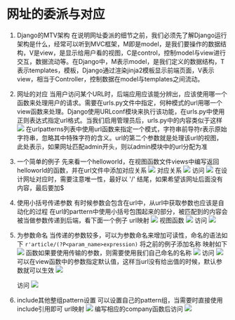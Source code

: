 # 网址的委派与对应

1. Django的MTV架构
    在说明网址委派的细节之前，我们必须先了解Django运行架构是什么，经常可以听到MVC框架，M即是model，是我们要操作的数据结构，V是view，是显示给用户看的视图，C是control，控制model与view进行交互，数据流动等。在Django中，M表示model，是我们定义的数据结构，T表示templates，模板，Django通过渲染jinja2模板显示前端页面，V表示view，相当于Controller，控制数据在model与templates之间流动。
2. 网址的对应
    当用户访问某个URL时，后端应用应该能分辨出，应该使用哪一个函数来处理用户的请求。需要在urls.py文件中指定，何种模式的url用哪一个view函数来处理。Django使用URLconf模块来执行该功能，在urls.py中使用正则表达式指定url格式。当我们启用管理员后，urls.py中的内容类似于这样
    ![](https://upload-images.jianshu.io/upload_images/10339396-2478b5efdd100456.png?imageMogr2/auto-orient/strip%7CimageView2/2/w/1240)
    在urlpatterns列表中使用url函数来指定一个模式，字符串前导符r表示原始字符串，忽略其中特殊字符的含义。url的第二个参数就是处理该url的视图，此处表示，如果网址匹配admin开头，则以admin模块中的url分配为准
3. 一个简单的例子
    先来看一个helloworld，在视图函数文件views中编写返回helloworld的函数，并在url文件中添加对应关系
    ![](https://upload-images.jianshu.io/upload_images/10339396-92fd08560c874457.png?imageMogr2/auto-orient/strip%7CimageView2/2/w/1240)
    对应关系
    ![](https://upload-images.jianshu.io/upload_images/10339396-db55958d19aca4a4.png?imageMogr2/auto-orient/strip%7CimageView2/2/w/1240)
    访问
    ![](https://upload-images.jianshu.io/upload_images/10339396-f17d8f50dc9d8090.png?imageMogr2/auto-orient/strip%7CimageView2/2/w/1240)
    在设计网址对应时，需要注意唯一性，最好以 '/' 结尾，如果希望该网址后面没有内容，最后要加$
4. 使用小括号传递参数
    有时候参数会包含在url中，从url中获取参数也应该是自动化的过程
    在url的parttern中使用小括号包围起来的部分，被匹配到的内容会被当做参数传递到后端，看下面一个例子
    url映射
    ![](https://upload-images.jianshu.io/upload_images/10339396-9668aac5b3ec8e58.png?imageMogr2/auto-orient/strip%7CimageView2/2/w/1240)
    视图函数
    ![](https://upload-images.jianshu.io/upload_images/10339396-845c7ec9d978ea0f.png?imageMogr2/auto-orient/strip%7CimageView2/2/w/1240)
    访问
    ![](https://upload-images.jianshu.io/upload_images/10339396-377b63d296b3abf4.png?imageMogr2/auto-orient/strip%7CimageView2/2/w/1240)
5. 为参数命名
    当传递的参数较多，可以为参数命名来增加可读性，命名的语法如下
    `r'article/(?P<param_name>expression)`
    将之前的例子添加名称
    映射如下
    ![](https://upload-images.jianshu.io/upload_images/10339396-1cf6f6fb56e161c4.png?imageMogr2/auto-orient/strip%7CimageView2/2/w/1240)
    函数如果要使用传输的参数，则需要使用我们自己命名的名称
    ![](https://upload-images.jianshu.io/upload_images/10339396-242ac30f29599cba.png?imageMogr2/auto-orient/strip%7CimageView2/2/w/1240)
    访问
    ![](https://upload-images.jianshu.io/upload_images/10339396-6a43f4e37c61a4ef.png?imageMogr2/auto-orient/strip%7CimageView2/2/w/1240)
    可以在view函数中的参数指定默认值，这样当url没有给出值的时候，默认参数就可以生效
       ![](https://upload-images.jianshu.io/upload_images/10339396-749b1e0b4c08c985.png?imageMogr2/auto-orient/strip%7CimageView2/2/w/1240)

    访问
    ![](https://upload-images.jianshu.io/upload_images/10339396-eff69e6b8ad21fe5.png?imageMogr2/auto-orient/strip%7CimageView2/2/w/1240)

6. include其他整组pattern设置
    可以设置自己的pattern组，当需要时直接使用include引用即可
    url映射
    ![](https://upload-images.jianshu.io/upload_images/10339396-7dda9f08410e4bf1.png?imageMogr2/auto-orient/strip%7CimageView2/2/w/1240)
    编写相应的company函数后访问
    ![](https://upload-images.jianshu.io/upload_images/10339396-cbc3c53b9eedfd12.png?imageMogr2/auto-orient/strip%7CimageView2/2/w/1240)












